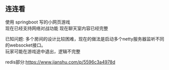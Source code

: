 ## 连连看
使用 springboot 写的小网页游戏   
现在已经支持网络对战功能
现在聊天室内容已经完整  

已知问题:
多个房间的设计比较困难，现在的做法是启动多个netty服务器监听不同的websocket接口。  
玩家可能在游戏途中退出，逻辑不完整



redis部分:https://www.jianshu.com/p/5596c3a4978d